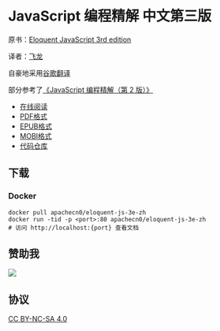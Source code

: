 # JavaScript 编程精解 中文第三版

原书：[Eloquent JavaScript 3rd edition](http://eloquentjavascript.net/)

译者：[飞龙](https://github.com/wizardforcel)

自豪地采用[谷歌翻译](https://translate.google.cn/)

部分参考了[《JavaScript 编程精解（第 2 版）》](https://book.douban.com/subject/26707144/)

+ [在线阅读](https://eloquent-js.apachecn.org)
+ [PDF格式](https://www.gitbook.com/download/pdf/book/wizardforcel/eloquent-js-3e)
+ [EPUB格式](https://www.gitbook.com/download/epub/book/wizardforcel/eloquent-js-3e)
+ [MOBI格式](https://www.gitbook.com/download/mobi/book/wizardforcel/eloquent-js-3e)
+ [代码仓库](https://github.com/wizardforcel/eloquent-js-3e-zh)


## 下载

### Docker

```
docker pull apachecn0/eloquent-js-3e-zh
docker run -tid -p <port>:80 apachecn0/eloquent-js-3e-zh
# 访问 http://localhost:{port} 查看文档
```

## 赞助我

![](img/qr_alipay.png)

## 协议

[CC BY-NC-SA 4.0](http://creativecommons.org/licenses/by-nc-sa/4.0/)
